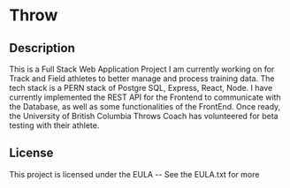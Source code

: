 # Throw

## Description
This is a Full Stack Web Application Project I am currently working on for Track and Field athletes to better manage
and process training data. The tech stack is a PERN stack of Postgre SQL, Express, React, Node.
I have currently implemented the REST API for the Frontend to communicate with the Database, as well as some functionalities of the FrontEnd.
Once ready, the University of British Columbia Throws Coach has volunteered for beta testing with their athlete.

## License
This project is licensed under the EULA -- See the EULA.txt for more
